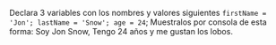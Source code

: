 Declara 3 variables con los nombres y valores siguientes ``firstName = 'Jon'; lastName = 'Snow'; age = 24``; Muestralos por consola de esta forma: Soy Jon Snow, Tengo 24 años y me gustan los lobos.

